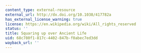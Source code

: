```yaml
---
content_type: external-resource
external_url: http://dx.doi.org/10.1038/417782a
has_external_license_warning: true
license: https://en.wikipedia.org/wiki/All_rights_reserved
status: ''
title: Squaring up over Ancient Life
uid: 68c780f1-817c-4402-847b-f0abec7ed3dd
wayback_url: ''
---
```

